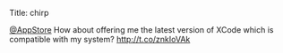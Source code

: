Title: chirp

<a href="http://twitter.com/AppStore">@AppStore</a> How about offering me the latest version of XCode which is compatible with my system? <a href="http://t.co/znkIoVAk">http://t.co/znkIoVAk</a>
